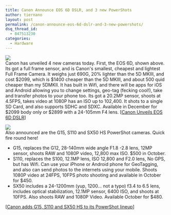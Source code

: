 ```yaml
---
title: Canon Announce EOS 6D DSLR, and 3 new PowerShots
author: tiernano
layout: post
permalink: /canon-announce-eos-6d-dslr-and-3-new-powershots/
dsq_thread_id:
  - 847513230
categories:
  - Hardware
---
```

![][1]  
Canon has unveiled 4 new cameras today. First, the EOS 6D, shown above. Its got a full frame sensor, and is Canon's smallest, cheapest and lightest Full Frame Camera. It weighs just 690G, 20% lighter than the 5D MKIII, and cost $2099, which is $1400 cheaper than the 5D MKIII, and about 500 quid cheaper than my 5DMKII. It has built in Wifi, and there will be apps for iOS and Android allowing you to change settings, geo-tag (fecking cool!), take and transfer photos to your phone too. Its got a 20.2MP sensor, shoots at 4.5FPS, takes video at 1080P has an ISO up to 102,400. It shots to a single SD Card, and also supports SDHC and SDXC. Available in December for $2099 body only or $2899 with a 24-105mm F4 lens. [[Canon Unveils EOS 6D DSLR][2]]

![][3]  
Also announced are the G15, S110 and SX50 HS PowerShot cameras. Quick fire round here!

  * G15, replaces the G12, 28-140mm wide angle F1.8 -2.8 lens, 12MP sensor, shoots RAW and 1080P video, 12,800 max ISO. $500 in October.
  * S110, replaces the S100, 12.1MP lens, ISO 12,800 and F2.0 lens, No GPS, but has Wifi. Can use your iPhone or Android phone for GeoTagging, and also can send photos to the internets using your mobile. Shoots 1080P video at 24FPS, 10FPS photo shooting and available in October for $450.
  * SX50 includes a 24-1200mm (yup, 1200… not a typo) f3.4 to 6.5 lens, includes optical stabilization, 12.1MP sensor, 6400 ISO, and shoots at 10FPS. Also shoots RAW and 1080P Video. Available October for $480.

[[Canon adds G15, S110 and SX50 HS to its PowerShot lineup][4]]

 [1]: http://geekphotographer.com/wp-content/uploads/2012/09/091712_0844_CanonAnnoun1.jpg
 [2]: http://www.engadget.com/2012/09/17/canon-eos-6d-dslr/
 [3]: http://geekphotographer.com/wp-content/uploads/2012/09/091712_0844_CanonAnnoun2.jpg
 [4]: http://www.engadget.com/2012/09/17/canon-powershot-g15-s110-sx50-hs/